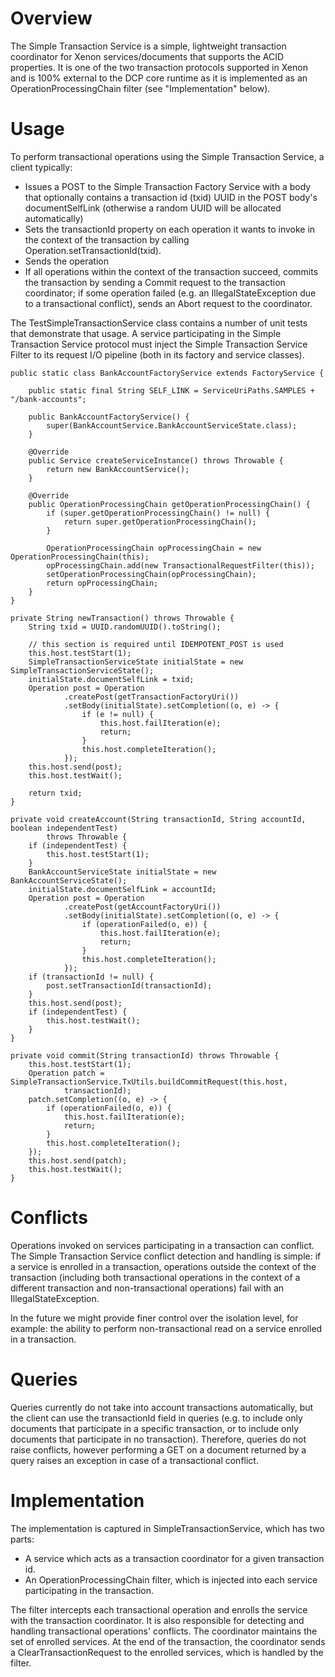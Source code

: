 # Overview
The Simple Transaction Service is a simple, lightweight transaction coordinator for Xenon services/documents that supports the ACID properties. It is one of the two transaction protocols supported in Xenon and is 100% external to the DCP core runtime as it is implemented as an OperationProcessingChain filter (see "Implementation" below).

# Usage
To perform transactional operations using the Simple Transaction Service, a client typically:
* Issues a POST to the Simple Transaction Factory Service with a body that optionally contains a transaction id (txid) UUID in the POST body's documentSelfLink (otherwise a random UUID will be allocated automatically)
* Sets the transactionId property on each operation it wants to invoke in the context of the transaction by calling Operation.setTransactionId(txid).
* Sends the operation
* If all operations within the context of the transaction succeed, commits the transaction by sending a Commit request to the transaction coordinator; if some operation failed (e.g. an IllegalStateException due to a transactional conflict), sends an Abort request to the coordinator. 

The TestSimpleTransactionService class contains a number of unit tests that demonstrate that usage. A service participating in the Simple Transaction Service protocol must inject the Simple Transaction Service Filter to its request I/O pipeline (both in its factory and service classes).
    
    public static class BankAccountFactoryService extends FactoryService {

        public static final String SELF_LINK = ServiceUriPaths.SAMPLES + "/bank-accounts";

        public BankAccountFactoryService() {
            super(BankAccountService.BankAccountServiceState.class);
        }

        @Override
        public Service createServiceInstance() throws Throwable {
            return new BankAccountService();
        }

        @Override
        public OperationProcessingChain getOperationProcessingChain() {
            if (super.getOperationProcessingChain() != null) {
                return super.getOperationProcessingChain();
            }

            OperationProcessingChain opProcessingChain = new OperationProcessingChain(this);
            opProcessingChain.add(new TransactionalRequestFilter(this));
            setOperationProcessingChain(opProcessingChain);
            return opProcessingChain;
        }
    }

    private String newTransaction() throws Throwable {
        String txid = UUID.randomUUID().toString();

        // this section is required until IDEMPOTENT_POST is used
        this.host.testStart(1);
        SimpleTransactionServiceState initialState = new SimpleTransactionServiceState();
        initialState.documentSelfLink = txid;
        Operation post = Operation
                .createPost(getTransactionFactoryUri())
                .setBody(initialState).setCompletion((o, e) -> {
                    if (e != null) {
                        this.host.failIteration(e);
                        return;
                    }
                    this.host.completeIteration();
                });
        this.host.send(post);
        this.host.testWait();

        return txid;
    }

    private void createAccount(String transactionId, String accountId, boolean independentTest)
            throws Throwable {
        if (independentTest) {
            this.host.testStart(1);
        }
        BankAccountServiceState initialState = new BankAccountServiceState();
        initialState.documentSelfLink = accountId;
        Operation post = Operation
                .createPost(getAccountFactoryUri())
                .setBody(initialState).setCompletion((o, e) -> {
                    if (operationFailed(o, e)) {
                        this.host.failIteration(e);
                        return;
                    }
                    this.host.completeIteration();
                });
        if (transactionId != null) {
            post.setTransactionId(transactionId);
        }
        this.host.send(post);
        if (independentTest) {
            this.host.testWait();
        }
    }

    private void commit(String transactionId) throws Throwable {
        this.host.testStart(1);
        Operation patch = SimpleTransactionService.TxUtils.buildCommitRequest(this.host,
                transactionId);
        patch.setCompletion((o, e) -> {
            if (operationFailed(o, e)) {
                this.host.failIteration(e);
                return;
            }
            this.host.completeIteration();
        });
        this.host.send(patch);
        this.host.testWait();
    }

# Conflicts
Operations invoked on services participating in a transaction can conflict. The Simple Transaction Service conflict detection and handling is simple: if a service is enrolled in a transaction, operations outside the context of the transaction (including both transactional operations in the context of a different transaction and non-transactional operations) fail with an IllegalStateException.

In the future we might provide finer control over the isolation level, for example: the ability to perform non-transactional read on a service enrolled in a transaction.

# Queries
Queries currently do not take into account transactions automatically, but the client can use the transactionId field in queries (e.g. to include only documents that participate in a specific transaction, or to include only documents that participate in no transaction). Therefore, queries do not raise conflicts, however performing a GET on a document returned by a query raises an exception in case of a transactional conflict.

# Implementation
The implementation is captured in SimpleTransactionService, which has two parts:
* A service which acts as a transaction coordinator for a given transaction id.
* An OperationProcessingChain filter, which is injected into each service participating in the transaction.

The filter intercepts each transactional operation and enrolls the service with the transaction coordinator. It is also responsible for detecting and handling transactional operations' conflicts. The coordinator maintains the set of enrolled services. At the end of the transaction, the coordinator sends a ClearTransactionRequest to the enrolled services, which is handled by the filter.
